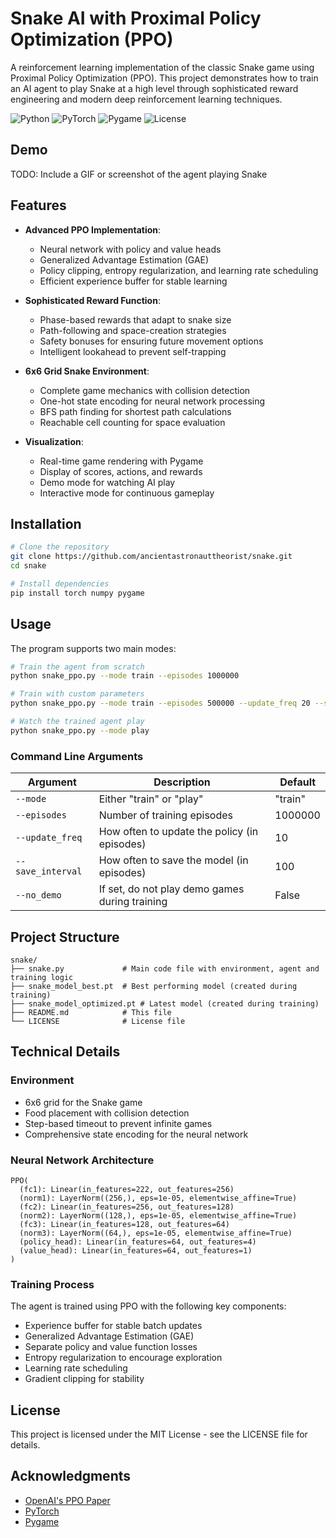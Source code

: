 # Snake AI with Proximal Policy Optimization (PPO)

A reinforcement learning implementation of the classic Snake game using Proximal Policy Optimization (PPO). This project demonstrates how to train an AI agent to play Snake at a high level through sophisticated reward engineering and modern deep reinforcement learning techniques.

![Python](https://img.shields.io/badge/python-3.7+-blue.svg)
![PyTorch](https://img.shields.io/badge/PyTorch-1.9+-red.svg)
![Pygame](https://img.shields.io/badge/Pygame-2.0+-green.svg)
![License](https://img.shields.io/badge/license-MIT-blue.svg)

## Demo

TODO: Include a GIF or screenshot of the agent playing Snake

## Features

- **Advanced PPO Implementation**:
  - Neural network with policy and value heads
  - Generalized Advantage Estimation (GAE)
  - Policy clipping, entropy regularization, and learning rate scheduling
  - Efficient experience buffer for stable learning

- **Sophisticated Reward Function**:
  - Phase-based rewards that adapt to snake size
  - Path-following and space-creation strategies
  - Safety bonuses for ensuring future movement options
  - Intelligent lookahead to prevent self-trapping

- **6x6 Grid Snake Environment**:
  - Complete game mechanics with collision detection
  - One-hot state encoding for neural network processing
  - BFS path finding for shortest path calculations
  - Reachable cell counting for space evaluation

- **Visualization**:
  - Real-time game rendering with Pygame
  - Display of scores, actions, and rewards
  - Demo mode for watching AI play
  - Interactive mode for continuous gameplay

## Installation

```bash
# Clone the repository
git clone https://github.com/ancientastronauttheorist/snake.git
cd snake

# Install dependencies
pip install torch numpy pygame
```

## Usage

The program supports two main modes:

```bash
# Train the agent from scratch
python snake_ppo.py --mode train --episodes 1000000

# Train with custom parameters
python snake_ppo.py --mode train --episodes 500000 --update_freq 20 --save_interval 200 --no_demo

# Watch the trained agent play
python snake_ppo.py --mode play
```

### Command Line Arguments

| Argument | Description | Default |
|----------|-------------|---------|
| `--mode` | Either "train" or "play" | "train" |
| `--episodes` | Number of training episodes | 1000000 |
| `--update_freq` | How often to update the policy (in episodes) | 10 |
| `--save_interval` | How often to save the model (in episodes) | 100 |
| `--no_demo` | If set, do not play demo games during training | False |

## Project Structure

```
snake/
├── snake.py             # Main code file with environment, agent and training logic
├── snake_model_best.pt  # Best performing model (created during training)
├── snake_model_optimized.pt # Latest model (created during training)
├── README.md            # This file
└── LICENSE              # License file
```

## Technical Details

### Environment

- 6x6 grid for the Snake game
- Food placement with collision detection
- Step-based timeout to prevent infinite games
- Comprehensive state encoding for the neural network

### Neural Network Architecture

```
PPO(
  (fc1): Linear(in_features=222, out_features=256)
  (norm1): LayerNorm((256,), eps=1e-05, elementwise_affine=True)
  (fc2): Linear(in_features=256, out_features=128)
  (norm2): LayerNorm((128,), eps=1e-05, elementwise_affine=True)
  (fc3): Linear(in_features=128, out_features=64)
  (norm3): LayerNorm((64,), eps=1e-05, elementwise_affine=True)
  (policy_head): Linear(in_features=64, out_features=4)
  (value_head): Linear(in_features=64, out_features=1)
)
```

### Training Process

The agent is trained using PPO with the following key components:
- Experience buffer for stable batch updates
- Generalized Advantage Estimation (GAE)
- Separate policy and value function losses
- Entropy regularization to encourage exploration
- Learning rate scheduling
- Gradient clipping for stability

## License

This project is licensed under the MIT License - see the LICENSE file for details.

## Acknowledgments

- [OpenAI's PPO Paper](https://arxiv.org/abs/1707.06347)
- [PyTorch](https://pytorch.org/)
- [Pygame](https://www.pygame.org/)
